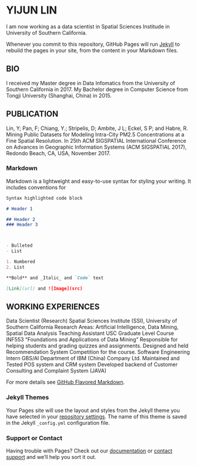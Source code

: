 # YIJUN LIN

I am now working as a data scientist in Spatial Sciences Institude in University of Southern California.

Whenever you commit to this repository, GitHub Pages will run [Jekyll](https://jekyllrb.com/) to rebuild the pages in your site, from the content in your Markdown files.

## BIO
I received my Master degree in Data Infomatics from the University of Southern California in 2017. My Bachelor degree in Computer Science from Tongji University (Shanghai, China) in 2015.

## PUBLICATION
Lin, Y; Pan, F; Chiang, Y.; Stripelis, D; Ambite, J L; Eckel, S P; and Habre, R. Mining Public Datasets for Modeling Intra-City PM2.5 Concentrations at a Fine Spatial Resolution. In 25th ACM SIGSPATIAL International Conference on Advances in Geographic Information Systems (ACM SIGSPATIAL 2017), Redondo Beach, CA, USA, November 2017.
### Markdown

Markdown is a lightweight and easy-to-use syntax for styling your writing. It includes conventions for

```markdown
Syntax highlighted code block

# Header 1

## Header 2
### Header 3



- Bulleted
- List

1. Numbered
2. List

**Bold** and _Italic_ and `Code` text

[Link](url) and ![Image](src)
```
## WORKING EXPERIENCES                                                              
Data Scientist (Research)
Spatial Sciences Institute (SSI), University of Southern California
	Research Areas: Artificial Intelligence, Data Mining, Spatial Data Analysis
Teaching Assistant
USC Graduate Level Course INF553 “Foundations and Applications of Data Mining”
	Responsible for helping students and grading quizzes and assignments.
	Designed and held Recommendation System Competition for the course.
Software Engineering Intern 
GBS/AI Department of IBM (China) Company Ltd. 
	Maintained and Tested POS system and CRM system
	Developed backend of Customer Consulting and Complaint System (JAVA)

For more details see [GitHub Flavored Markdown](https://guides.github.com/features/mastering-markdown/).

### Jekyll Themes

Your Pages site will use the layout and styles from the Jekyll theme you have selected in your [repository settings](https://github.com/linyijun/linyijun.github.io/settings). The name of this theme is saved in the Jekyll `_config.yml` configuration file.

### Support or Contact

Having trouble with Pages? Check out our [documentation](https://help.github.com/categories/github-pages-basics/) or [contact support](https://github.com/contact) and we’ll help you sort it out.
